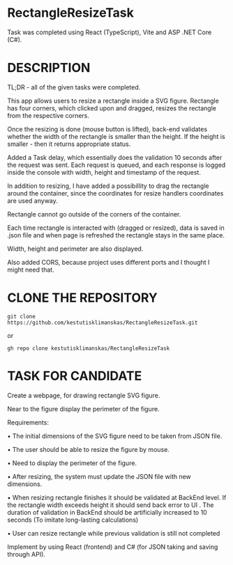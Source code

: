 # RectangleResizeTask

Task was completed using React (TypeScript), Vite and ASP .NET Core (C#).

# DESCRIPTION

TL;DR - all of the given tasks were completed.

This app allows users to resize a rectangle inside a SVG figure. Rectangle has four corners, which clicked upon and dragged, resizes the rectangle from the respective corners.

Once the resizing is done (mouse button is lifted), back-end validates whether the width of the rectangle is smaller than the height. If the height is smaller - then it returns appropriate status.

Added a Task delay, which essentially does the validation 10 seconds after the request was sent. Each request is queued, and each response is logged inside the console with width, height and timestamp of the request.

In addition to resizing, I have added a possibillity to drag the rectangle around the container, since the coordinates for resize handlers coordinates are used anyway.

Rectangle cannot go outside of the corners of the container.

Each time rectangle is interacted with (dragged or resized), data is saved in .json file and when page is refreshed the rectangle stays in the same place.

Width, height and perimeter are also displayed.

Also added CORS, because project uses different ports and I thought I might need that.

# CLONE THE REPOSITORY
```
git clone https://github.com/kestutisklimanskas/RectangleResizeTask.git
```
or
```
gh repo clone kestutisklimanskas/RectangleResizeTask
```
# TASK FOR CANDIDATE

Create a webpage, for drawing rectangle SVG figure.

Near to the figure display the perimeter of the figure.

Requirements:

•	The initial dimensions of the SVG figure need to be taken from JSON file.

•	The user should be able to resize the figure by mouse.

•	Need to display the perimeter of the figure.

•	After resizing, the system must update the JSON file with new dimensions.

•	When resizing rectangle finishes it should be validated at BackEnd level. If the rectangle width exceeds height it should send back error to UI . The duration of validation in BackEnd should be artificially increased to 10 seconds (To imitate long-lasting calculations) 

•	User can resize rectangle while previous validation is still not completed

Implement by using React (frontend) and C# (for JSON taking and saving through API).






